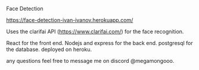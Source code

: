 Face Detection

https://face-detection-ivan-ivanov.herokuapp.com/

Uses the clarifai API (https://www.clarifai.com/) for the face recognition.

React for the front end. Nodejs and express for the back end. postgresql for the database. deployed on heroku.

any questions feel free to message me on discord @megamongooo.
